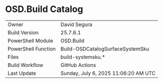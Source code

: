 ﻿# OSD.Build Catalog

| | |
|-|-|
| Owner | David Segura |
| Build Version | 25.7.6.1 |
| PowerShell Module | OSD.Build |
| PowerShell Function | Build-OSDCatalogSurfaceSystemSku |
| Files | build-systemsku.* |
| Build Workflow | GitHub Actions |
| Last Update | Sunday, July 6, 2025 11:06:20 AM UTC |
